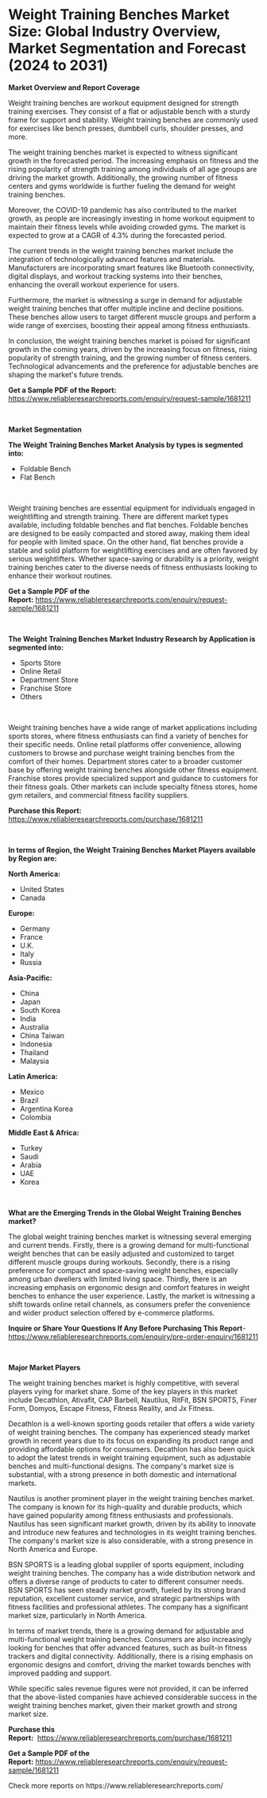 <p><h1>Weight Training Benches Market Size: Global Industry Overview, Market Segmentation and Forecast (2024 to 2031)</h1></p><p><strong>Market Overview and Report Coverage</strong></p>
<p><p>Weight training benches are workout equipment designed for strength training exercises. They consist of a flat or adjustable bench with a sturdy frame for support and stability. Weight training benches are commonly used for exercises like bench presses, dumbbell curls, shoulder presses, and more.</p><p>The weight training benches market is expected to witness significant growth in the forecasted period. The increasing emphasis on fitness and the rising popularity of strength training among individuals of all age groups are driving the market growth. Additionally, the growing number of fitness centers and gyms worldwide is further fueling the demand for weight training benches.</p><p>Moreover, the COVID-19 pandemic has also contributed to the market growth, as people are increasingly investing in home workout equipment to maintain their fitness levels while avoiding crowded gyms. The market is expected to grow at a CAGR of 4.3% during the forecasted period.</p><p>The current trends in the weight training benches market include the integration of technologically advanced features and materials. Manufacturers are incorporating smart features like Bluetooth connectivity, digital displays, and workout tracking systems into their benches, enhancing the overall workout experience for users.</p><p>Furthermore, the market is witnessing a surge in demand for adjustable weight training benches that offer multiple incline and decline positions. These benches allow users to target different muscle groups and perform a wide range of exercises, boosting their appeal among fitness enthusiasts.</p><p>In conclusion, the weight training benches market is poised for significant growth in the coming years, driven by the increasing focus on fitness, rising popularity of strength training, and the growing number of fitness centers. Technological advancements and the preference for adjustable benches are shaping the market's future trends.</p></p>
<p><strong>Get a Sample PDF of the Report:</strong> <a href="https://www.reliableresearchreports.com/enquiry/request-sample/1681211">https://www.reliableresearchreports.com/enquiry/request-sample/1681211</a></p>
<p>&nbsp;</p>
<p><strong>Market Segmentation</strong></p>
<p><strong>The Weight Training Benches Market Analysis by types is segmented into:</strong></p>
<p><ul><li>Foldable Bench</li><li>Flat Bench</li></ul></p>
<p>&nbsp;</p>
<p><p>Weight training benches are essential equipment for individuals engaged in weightlifting and strength training. There are different market types available, including foldable benches and flat benches. Foldable benches are designed to be easily compacted and stored away, making them ideal for people with limited space. On the other hand, flat benches provide a stable and solid platform for weightlifting exercises and are often favored by serious weightlifters. Whether space-saving or durability is a priority, weight training benches cater to the diverse needs of fitness enthusiasts looking to enhance their workout routines.</p></p>
<p><strong>Get a Sample PDF of the Report:</strong>&nbsp;<a href="https://www.reliableresearchreports.com/enquiry/request-sample/1681211">https://www.reliableresearchreports.com/enquiry/request-sample/1681211</a></p>
<p>&nbsp;</p>
<p><strong>The Weight Training Benches Market Industry Research by Application is segmented into:</strong></p>
<p><ul><li>Sports Store</li><li>Online Retail</li><li>Department Store</li><li>Franchise Store</li><li>Others</li></ul></p>
<p>&nbsp;</p>
<p><p>Weight training benches have a wide range of market applications including sports stores, where fitness enthusiasts can find a variety of benches for their specific needs. Online retail platforms offer convenience, allowing customers to browse and purchase weight training benches from the comfort of their homes. Department stores cater to a broader customer base by offering weight training benches alongside other fitness equipment. Franchise stores provide specialized support and guidance to customers for their fitness goals. Other markets can include specialty fitness stores, home gym retailers, and commercial fitness facility suppliers.</p></p>
<p><strong>Purchase this Report:</strong>&nbsp; <a href="https://www.reliableresearchreports.com/purchase/1681211">https://www.reliableresearchreports.com/purchase/1681211</a></p>
<p>&nbsp;</p>
<p><strong>In terms of Region, the Weight Training Benches Market Players available by Region are:</strong></p>
<p>
    <p> <strong> North America: </strong>
        <ul>
            <li>United States</li>
            <li>Canada</li>
        </ul>
        </p> 
    <p> <strong> Europe: </strong>
        <ul>
            <li>Germany</li>
            <li>France</li>
            <li>U.K.</li>
            <li>Italy</li>
            <li>Russia</li>
        </ul>
        </p> 
    <p> <strong> Asia-Pacific: </strong>
        <ul>
            <li>China</li>
            <li>Japan</li>
            <li>South Korea</li>
            <li>India</li>
            <li>Australia</li>
            <li>China Taiwan</li>
            <li>Indonesia</li>
            <li>Thailand</li>
            <li>Malaysia</li>
        </ul>
        </p> 
    <p> <strong> Latin America: </strong>
        <ul>
            <li>Mexico</li>
            <li>Brazil</li>
            <li>Argentina Korea</li>
            <li>Colombia</li>
        </ul>
        </p> 
    <p> <strong> Middle East & Africa: </strong>
        <ul>
            <li>Turkey</li>
            <li>Saudi</li>
            <li>Arabia</li>
            <li>UAE</li>
            <li>Korea</li>
        </ul>
    </p>
    </p>
<p>&nbsp;</p>
<p><strong>What are the Emerging Trends in the Global Weight Training Benches market?</strong></p>
<p><p>The global weight training benches market is witnessing several emerging and current trends. Firstly, there is a growing demand for multi-functional weight benches that can be easily adjusted and customized to target different muscle groups during workouts. Secondly, there is a rising preference for compact and space-saving weight benches, especially among urban dwellers with limited living space. Thirdly, there is an increasing emphasis on ergonomic design and comfort features in weight benches to enhance the user experience. Lastly, the market is witnessing a shift towards online retail channels, as consumers prefer the convenience and wider product selection offered by e-commerce platforms.</p></p>
<p><strong>Inquire or Share Your Questions If Any Before Purchasing This Report</strong>- <a href="https://www.reliableresearchreports.com/enquiry/pre-order-enquiry/1681211">https://www.reliableresearchreports.com/enquiry/pre-order-enquiry/1681211</a></p>
<p>&nbsp;</p>
<p><strong>Major Market Players</strong></p>
<p><p>The weight training benches market is highly competitive, with several players vying for market share. Some of the key players in this market include Decathlon, Ativafit, CAP Barbell, Nautilus, RitFit, BSN SPORTS, Finer Form, Domyos, Escape Fitness, Fitness Reality, and Jx Fitness.</p><p>Decathlon is a well-known sporting goods retailer that offers a wide variety of weight training benches. The company has experienced steady market growth in recent years due to its focus on expanding its product range and providing affordable options for consumers. Decathlon has also been quick to adopt the latest trends in weight training equipment, such as adjustable benches and multi-functional designs. The company's market size is substantial, with a strong presence in both domestic and international markets.</p><p>Nautilus is another prominent player in the weight training benches market. The company is known for its high-quality and durable products, which have gained popularity among fitness enthusiasts and professionals. Nautilus has seen significant market growth, driven by its ability to innovate and introduce new features and technologies in its weight training benches. The company's market size is also considerable, with a strong presence in North America and Europe.</p><p>BSN SPORTS is a leading global supplier of sports equipment, including weight training benches. The company has a wide distribution network and offers a diverse range of products to cater to different consumer needs. BSN SPORTS has seen steady market growth, fueled by its strong brand reputation, excellent customer service, and strategic partnerships with fitness facilities and professional athletes. The company has a significant market size, particularly in North America.</p><p>In terms of market trends, there is a growing demand for adjustable and multi-functional weight training benches. Consumers are also increasingly looking for benches that offer advanced features, such as built-in fitness trackers and digital connectivity. Additionally, there is a rising emphasis on ergonomic designs and comfort, driving the market towards benches with improved padding and support.</p><p>While specific sales revenue figures were not provided, it can be inferred that the above-listed companies have achieved considerable success in the weight training benches market, given their market growth and strong market size.</p></p>
<p><strong>Purchase this Report:</strong>&nbsp;&nbsp;<a href="https://www.reliableresearchreports.com/purchase/1681211">https://www.reliableresearchreports.com/purchase/1681211</a></p>
<p></p>
<p><strong>Get a Sample PDF of the Report:</strong>&nbsp;<a href="https://www.reliableresearchreports.com/enquiry/request-sample/1681211">https://www.reliableresearchreports.com/enquiry/request-sample/1681211</a></p>
<p>Check more reports on https://www.reliableresearchreports.com/</p>